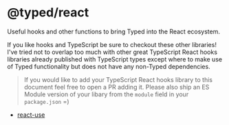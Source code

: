 # @typed/react

Useful hooks and other functions to bring Typed into the React ecosystem.

If you like hooks and TypeScript be sure to checkout these other libraries! I've tried not to overlap too much with other great TypeScript React hooks libraries already published with TypeScript types except where to make use of Typed functionality but does not have any non-Typed dependencies.

> If you would like to add your TypeScript React hooks library to this document feel free to open a PR adding it. 
> Please also ship an ES Module version of your libary from the `module` field in your `package.json` =)

- [react-use](https://github.com/streamich/react-use)